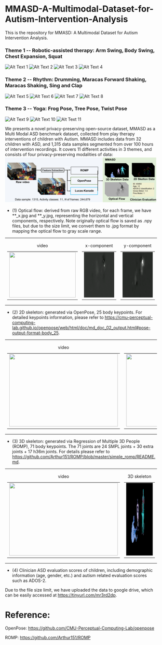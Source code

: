 # MMASD-A-Multimodal-Dataset-for-Autism-Intervention-Analysis

This is the repository for MMASD: A Multimodal Dataset for Autism Intervention Analysis.

### Theme 1 -- Robotic-assisted therapy: Arm Swing, Body Swing, Chest Expansion, Squat
<img src="sample_data/as_40533_D8_001_i.gif" alt="Alt Text 1" width="200" height="150"> <img src="sample_data/bs_20594_D1_001_y.gif" alt="Alt Text 2" width="200" height="150"> <img src="sample_data/ce_40753_D16_000_i.gif" alt="Alt Text 3" width="200" height="150"> <img src="sample_data/sq_40023_D8_001_i.gif" alt="Alt Text 4" width="200" height="150">

### Theme 2 -- Rhythm: Drumming, Maracas Forward Shaking, Maracas Shaking, Sing and Clap
<img src="sample_data/dr_40493_D16_023_n.gif" alt="Alt Text 5" width="200" height="150"> <img src="sample_data/mfs_40743_D1_001_y.gif" alt="Alt Text 6" width="200" height="150"> <img src="sample_data/ms_40143_D8_007_y.gif" alt="Alt Text 7" width="200" height="150"> <img src="sample_data/sac_40683_D1_000_y.gif" alt="Alt Text 8" width="200" height="150">

### Theme 3 -- Yoga: Frog Pose, Tree Pose, Twist Pose
<img src="sample_data/sq_20583_D16_000.gif" alt="Alt Text 9" width="200" height="150"> <img src="sample_data/sq_20583_D16_000.gif" alt="Alt Text 10" width="200" height="150"> <img src="sample_data/sq_20583_D16_000.gif" alt="Alt Text 11" width="200" height="150">

We presents a novel privacy-preserving open-source dataset, MMASD as a Multi Modal ASD benchmark dataset, collected from play therapy interventions of children with Autism. 
MMASD includes data from 32 children with ASD, and 1,315 data samples segmented from over 100 hours of intervention recordings.
It covers 11 different activities in 3 themes, and consists of four privacy-preserving modalities of data: 
![4 different modalities](./sample_data/Teaser_3.jpg)

- (1) Optical flow: derived from raw RGB video, for each frame, we have **_x.jpg and **_y.jpg, representing the horizontal and vertical components, respectively. Note originally optical flow is saved as .npy files, but due to the size limit, we convert them to .jpg format by mapping the optical flow to gray scale range.

<table>
  <tr>
     <td>
      <table>
        <caption>video</caption>
        <tr>
          <td><img src="sample_data/sq_20583_D16_000.gif" width="220" height="150"></td>
        </tr>
      </table>
    </td>
    <td>
      <table>
        <caption>x-component</caption>
        <tr>
          <td><img src="sample_data/sq_20583_D16_000_x.gif" width="220" height="150"></td>
        </tr>
      </table>
    </td>
    <td>
      <table>
        <caption>y-component</caption>
        <tr>
          <td><img src="sample_data/sq_20583_D16_000_y.gif" width="220" height="150"></td>
        </tr>
      </table>
    </td>
  </tr>
</table>



- (2) 2D skeleton: generated via OpenPose, 25 body keypoints. For detailed keypoints information, please refer to https://cmu-perceptual-computing-lab.github.io/openpose/web/html/doc/md_doc_02_output.html#pose-output-format-body_25.

<table>
  <tr>
    <td>
      <table>
        <caption>video</caption>
        <tr>
          <td><img src="sample_data/sq_20583_D16_000.gif" width="360" height="240"></td>
        </tr>
      </table>
    </td>
    <td>
      <table>
        <caption>2D skeleton</caption>
        <tr>
          <td><img src="sample_data/sq_20583_D16_000_y_2d.gif" width="360" height="240"></td>
        </tr>
      </table>
    </td>
  </tr>
</table>

- (3) 3D skeleton: generated via Regression of Multiple 3D People (ROMP), 71 body keypoints. The 71 joints are 24 SMPL joints + 30 extra joints + 17 h36m joints. For details please refer to https://github.com/Arthur151/ROMP/blob/master/simple_romp/README.md.

<table>
  <tr>
    <td>
      <table>
        <caption>video</caption>
        <tr>
          <td><img src="sample_data/sq_20583_D16_000.gif" width="360" height="240"></td>
        </tr>
      </table>
    </td>
    <td>
      <table>
        <caption>3D skeleton</caption>
        <tr>
          <td><img src="sample_data/sq_20583_D16_000_3d.gif" width="360" height="240"></td>
        </tr>
      </table>
    </td>
  </tr>
</table>

- (4) Clinician ASD evaluation scores of children, including demographic information (age, gender, etc.) and autism related evaluation scores such as ADOS-2.

Due to the file size limit, we have uploaded the data to google drive, which can be easily accessed at https://tinyurl.com/mr3rd2dp.


# Reference:

OpenPose: https://github.com/CMU-Perceptual-Computing-Lab/openpose

ROMP: https://github.com/Arthur151/ROMP


